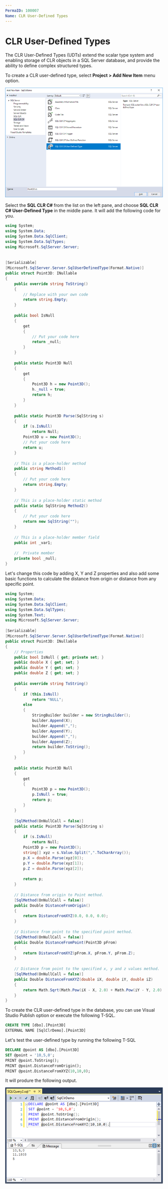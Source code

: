 ```yaml
---
PermaID: 100007
Name: CLR User-Defined Types
---
```


# CLR User-Defined Types

The CLR User-Defined Types (UDTs) extend the scalar type system and enabling storage of CLR objects in a SQL Server database, and provide the ability to define complex structured types.

To create a CLR user-defined type, select **Project > Add New Item** menu option.

<img src="https://raw.githubusercontent.com/zzzprojects/sqlclr-tutorial/master/docs/images/clr-udt1.png">

Select the **SQL CLR C#** from the list on the left pane, and choose **SQL CLR C# User-Defined Type** in the middle pane. It will add the following code for you.

```csharp
using System;
using System.Data;
using System.Data.SqlClient;
using System.Data.SqlTypes;
using Microsoft.SqlServer.Server;


[Serializable]
[Microsoft.SqlServer.Server.SqlUserDefinedType(Format.Native)]
public struct Point3D: INullable
{
    public override string ToString()
    {
        // Replace with your own code
        return string.Empty;
    }
    
    public bool IsNull
    {
        get
        {
            // Put your code here
            return _null;
        }
    }
    
    public static Point3D Null
    {
        get
        {
            Point3D h = new Point3D();
            h._null = true;
            return h;
        }
    }
    
    public static Point3D Parse(SqlString s)
    {
        if (s.IsNull)
            return Null;
        Point3D u = new Point3D();
        // Put your code here
        return u;
    }
    
    // This is a place-holder method
    public string Method1()
    {
        // Put your code here
        return string.Empty;
    }
    
    // This is a place-holder static method
    public static SqlString Method2()
    {
        // Put your code here
        return new SqlString("");
    }
    
    // This is a place-holder member field
    public int _var1;
 
    //  Private member
    private bool _null;
}
```

Let's change this code by adding X, Y and Z properties and also add some basic functions to calculate the distance from origin or distance from any specific point.

```csharp
using System;
using System.Data;
using System.Data.SqlClient;
using System.Data.SqlTypes;
using System.Text;
using Microsoft.SqlServer.Server;

[Serializable]
[Microsoft.SqlServer.Server.SqlUserDefinedType(Format.Native)]
public struct Point3D: INullable
{
    // Properties
    public bool IsNull { get; private set; }
    public double X { get; set; }
    public double Y { get; set; }
    public double Z { get; set; }

    public override string ToString()
    {
        if (this.IsNull)
            return "NULL";
        else
        {
            StringBuilder builder = new StringBuilder();
            builder.Append(X);
            builder.Append(",");
            builder.Append(Y);
            builder.Append(",");
            builder.Append(Z);
            return builder.ToString();
        }
    }

    public static Point3D Null
    {
        get
        {
            Point3D p = new Point3D();
            p.IsNull = true;
            return p;
        }
    }

    [SqlMethod(OnNullCall = false)]
    public static Point3D Parse(SqlString s)
    {
        if (s.IsNull)
            return Null;
        Point3D p = new Point3D();
        string[] xyz = s.Value.Split(",".ToCharArray());
        p.X = double.Parse(xyz[0]);
        p.Y = double.Parse(xyz[1]);
        p.Z = double.Parse(xyz[2]);

        return p;
    }

    // Distance from origin to Point method.  
    [SqlMethod(OnNullCall = false)]
    public Double DistanceFromOrigin()
    {
        return DistanceFromXYZ(0.0, 0.0, 0.0);
    }

    // Distance from point to the specified point method.  
    [SqlMethod(OnNullCall = false)]
    public Double DistanceFromPoint(Point3D pFrom)
    {
        return DistanceFromXYZ(pFrom.X, pFrom.Y, pFrom.Z);
    }

    // Distance from point to the specified x, y and z values method.  
    [SqlMethod(OnNullCall = false)]
    public Double DistanceFromXYZ(double iX, double iY, double iZ)
    {
        return Math.Sqrt(Math.Pow(iX - X, 2.0) + Math.Pow(iY - Y, 2.0) + Math.Pow(iZ - Z, 2.0));
    }
}
```

To create the CLR user-defined type in the database, you can use Visual Studio Publish option or execute the following T-SQL.

```sql
CREATE TYPE [dbo].[Point3D]
EXTERNAL NAME [SqlClrDemo].[Point3D]
```

Let's test the user-defined type by running the following T-SQL

```sql
DECLARE @point AS [dbo].[Point3D]
SET @point = '10,5,0';
PRINT @point.ToString();
PRINT @point.DistanceFromOrigin();
PRINT @point.DistanceFromXYZ(10,10,0);
```

It will produre the following output.

<img src="https://raw.githubusercontent.com/zzzprojects/sqlclr-tutorial/master/docs/images/clr-udt2.png">